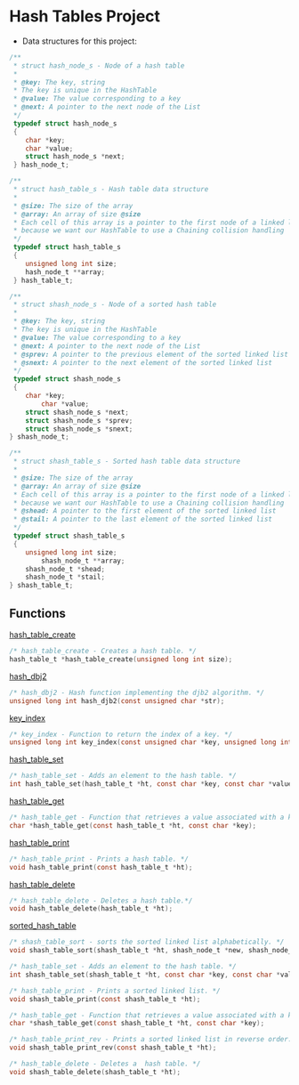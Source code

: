 # Hash Tables Project

* Data structures for this project:

```c
/**
 * struct hash_node_s - Node of a hash table
 *
 * @key: The key, string
 * The key is unique in the HashTable
 * @value: The value corresponding to a key
 * @next: A pointer to the next node of the List
 */
 typedef struct hash_node_s
 {
	char *key;
	char *value;
	struct hash_node_s *next;
 } hash_node_t;

/**
 * struct hash_table_s - Hash table data structure
 *
 * @size: The size of the array
 * @array: An array of size @size
 * Each cell of this array is a pointer to the first node of a linked list,
 * because we want our HashTable to use a Chaining collision handling
 */
 typedef struct hash_table_s
 {
	unsigned long int size;
	hash_node_t **array;
 } hash_table_t;

/**
 * struct shash_node_s - Node of a sorted hash table
 *
 * @key: The key, string
 * The key is unique in the HashTable
 * @value: The value corresponding to a key
 * @next: A pointer to the next node of the List
 * @sprev: A pointer to the previous element of the sorted linked list
 * @snext: A pointer to the next element of the sorted linked list
 */
 typedef struct shash_node_s
 {
	char *key;
        char *value;
	struct shash_node_s *next;
	struct shash_node_s *sprev;
	struct shash_node_s *snext;
} shash_node_t;

/**
 * struct shash_table_s - Sorted hash table data structure
 *
 * @size: The size of the array
 * @array: An array of size @size
 * Each cell of this array is a pointer to the first node of a linked list,
 * because we want our HashTable to use a Chaining collision handling
 * @shead: A pointer to the first element of the sorted linked list
 * @stail: A pointer to the last element of the sorted linked list
 */
 typedef struct shash_table_s
 {
	unsigned long int size;
        shash_node_t **array;
	shash_node_t *shead;
	shash_node_t *stail;
} shash_table_t;
```

## Functions

[hash_table_create](../0x19-hash_tables/0-hash_table_create.c)
```c
/* hash_table_create - Creates a hash table. */
hash_table_t *hash_table_create(unsigned long int size);
```

[hash_dbj2](../0x19-hash_tables/1-djb2.c)
```c
/* hash_dbj2 - Hash function implementing the djb2 algorithm. */
unsigned long int hash_djb2(const unsigned char *str);
```

[key_index](../0x19-hash_tables/2-key_index.c)
```c
/* key_index - Function to return the index of a key. */
unsigned long int key_index(const unsigned char *key, unsigned long int size);
```

[hash_table_set](../0x19-hash_tables/3-hash_table_set.c)
```c
/* hash_table_set - Adds an element to the hash table. */
int hash_table_set(hash_table_t *ht, const char *key, const char *value);
```

[hash_table_get](../0x19-hash_tables/4-hash_table_get.c)
```c
/* hash_table_get - Function that retrieves a value associated with a key. */
char *hash_table_get(const hash_table_t *ht, const char *key);
```

[hash_table_print](../0x19-hash_tables/5-hash_table_print.c)
```c
/* hash_table_print - Prints a hash table. */
void hash_table_print(const hash_table_t *ht);
```

[hash_table_delete](../0x19-hash_tables/6-hash_table_delete.c)
```c
/* hash_table_delete - Deletes a hash table.*/
void hash_table_delete(hash_table_t *ht);
```

[sorted_hash_table](../0x19-hash_tables/100-sorted_hash_table.c)
```c
/* shash_table_sort - sorts the sorted linked list alphabetically. */
void shash_table_sort(shash_table_t *ht, shash_node_t *new, shash_node_t *tmp);

/* hash_table_set - Adds an element to the hash table. */
int shash_table_set(shash_table_t *ht, const char *key, const char *value);

/* hash_table_print - Prints a sorted linked list. */
void shash_table_print(const shash_table_t *ht);

/* hash_table_get - Function that retrieves a value associated with a key. */
char *shash_table_get(const shash_table_t *ht, const char *key);

/* hash_table_print_rev - Prints a sorted linked list in reverse order. */
void shash_table_print_rev(const shash_table_t *ht);

/* hash_table_delete - Deletes a  hash table. */
void shash_table_delete(shash_table_t *ht);
```